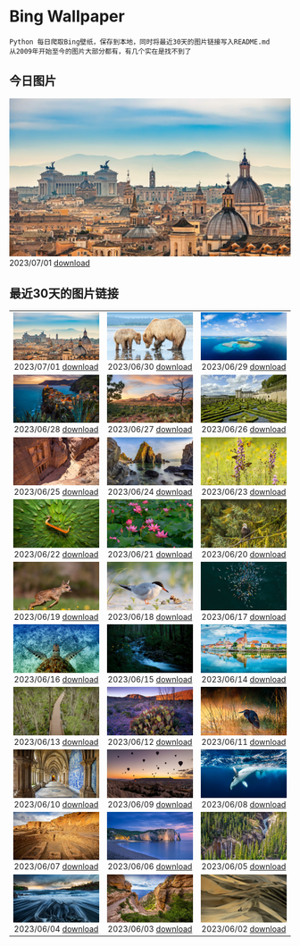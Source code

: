 # Bing Wallpaper

```
Python 每日爬取Bing壁纸，保存到本地，同时将最近30天的图片链接写入README.md
从2009年开始至今的图片大部分都有，有几个实在是找不到了
```



## 今日图片


![](./images/2023/07/01/RomeView_ZH-CN5882212305_1920x1080_2023-07-01.jpg)2023/07/01 [download](./images/2023/07/01/RomeView_ZH-CN5882212305_1920x1080_2023-07-01.jpg)

## 最近30天的图片链接


|      |      |      |
| :----: | :----: | :----: |
|![](./images/2023/07/01/RomeView_ZH-CN5882212305_1920x1080_2023-07-01.jpg)2023/07/01 [download](./images/2023/07/01/RomeView_ZH-CN5882212305_1920x1080_2023-07-01.jpg)|![](./images/2023/06/30/ClamBears_ZH-CN5686721500_1920x1080_2023-06-30.jpg)2023/06/30 [download](./images/2023/06/30/ClamBears_ZH-CN5686721500_1920x1080_2023-06-30.jpg)|![](./images/2023/06/29/BanyakIslands_ZH-CN6620304821_1920x1080_2023-06-29.jpg)2023/06/29 [download](./images/2023/06/29/BanyakIslands_ZH-CN6620304821_1920x1080_2023-06-29.jpg)|
|![](./images/2023/06/28/ItalyCinqueTerre_ZH-CN6495965228_1920x1080_2023-06-28.jpg)2023/06/28 [download](./images/2023/06/28/ItalyCinqueTerre_ZH-CN6495965228_1920x1080_2023-06-28.jpg)|![](./images/2023/06/27/SedonaSunset_ZH-CN6289462383_1920x1080_2023-06-27.jpg)2023/06/27 [download](./images/2023/06/27/SedonaSunset_ZH-CN6289462383_1920x1080_2023-06-27.jpg)|![](./images/2023/06/26/VillandryGarden_ZH-CN6140359139_1920x1080_2023-06-26.jpg)2023/06/26 [download](./images/2023/06/26/VillandryGarden_ZH-CN6140359139_1920x1080_2023-06-26.jpg)|
|![](./images/2023/06/25/PetraTreasury_ZH-CN6007151900_1920x1080_2023-06-25.jpg)2023/06/25 [download](./images/2023/06/25/PetraTreasury_ZH-CN6007151900_1920x1080_2023-06-25.jpg)|![](./images/2023/06/24/NhaTrang_ZH-CN5834700560_1920x1080_2023-06-24.jpg)2023/06/24 [download](./images/2023/06/24/NhaTrang_ZH-CN5834700560_1920x1080_2023-06-24.jpg)|![](./images/2023/06/23/PollinatorMonarch_ZH-CN5556988827_1920x1080_2023-06-23.jpg)2023/06/23 [download](./images/2023/06/23/PollinatorMonarch_ZH-CN5556988827_1920x1080_2023-06-23.jpg)|
|![](./images/2023/06/22/DragonBoatFestival2023_ZH-CN5255671687_1920x1080_2023-06-22.jpg)2023/06/22 [download](./images/2023/06/22/DragonBoatFestival2023_ZH-CN5255671687_1920x1080_2023-06-22.jpg)|![](./images/2023/06/21/SummerSolstice2023_ZH-CN5038619036_1920x1080_2023-06-21.jpg)2023/06/21 [download](./images/2023/06/21/SummerSolstice2023_ZH-CN5038619036_1920x1080_2023-06-21.jpg)|![](./images/2023/06/20/EagleTree_ZH-CN7775102951_1920x1080_2023-06-20.jpg)2023/06/20 [download](./images/2023/06/20/EagleTree_ZH-CN7775102951_1920x1080_2023-06-20.jpg)|
|![](./images/2023/06/19/Fawn_ZH-CN2172152960_1920x1080_2023-06-19.jpg)2023/06/19 [download](./images/2023/06/19/Fawn_ZH-CN2172152960_1920x1080_2023-06-19.jpg)|![](./images/2023/06/18/TernFather_ZH-CN1860589914_1920x1080_2023-06-18.jpg)2023/06/18 [download](./images/2023/06/18/TernFather_ZH-CN1860589914_1920x1080_2023-06-18.jpg)|![](./images/2023/06/17/SurfSanDiego_ZH-CN1485510748_1920x1080_2023-06-17.jpg)2023/06/17 [download](./images/2023/06/17/SurfSanDiego_ZH-CN1485510748_1920x1080_2023-06-17.jpg)|
|![](./images/2023/06/16/HawksbillTurtle_ZH-CN0562063994_1920x1080_2023-06-16.jpg)2023/06/16 [download](./images/2023/06/16/HawksbillTurtle_ZH-CN0562063994_1920x1080_2023-06-16.jpg)|![](./images/2023/06/15/SmokyFireflies_ZH-CN3840923626_1920x1080_2023-06-15.jpg)2023/06/15 [download](./images/2023/06/15/SmokyFireflies_ZH-CN3840923626_1920x1080_2023-06-15.jpg)|![](./images/2023/06/14/PassauSunsetJune_ZH-CN7563956674_1920x1080_2023-06-14.jpg)2023/06/14 [download](./images/2023/06/14/PassauSunsetJune_ZH-CN7563956674_1920x1080_2023-06-14.jpg)|
|![](./images/2023/06/13/OkefenokeeSwamp_ZH-CN3640203783_1920x1080_2023-06-13.jpg)2023/06/13 [download](./images/2023/06/13/OkefenokeeSwamp_ZH-CN3640203783_1920x1080_2023-06-13.jpg)|![](./images/2023/06/12/BigBendAnniv_ZH-CN3445097868_1920x1080_2023-06-12.jpg)2023/06/12 [download](./images/2023/06/12/BigBendAnniv_ZH-CN3445097868_1920x1080_2023-06-12.jpg)|![](./images/2023/06/11/GoliathHeron_ZH-CN2413747227_1920x1080_2023-06-11.jpg)2023/06/11 [download](./images/2023/06/11/GoliathHeron_ZH-CN2413747227_1920x1080_2023-06-11.jpg)|
|![](./images/2023/06/10/PortugalDay_ZH-CN2939429166_1920x1080_2023-06-10.jpg)2023/06/10 [download](./images/2023/06/10/PortugalDay_ZH-CN2939429166_1920x1080_2023-06-10.jpg)|![](./images/2023/06/09/BalloonsTurkey_ZH-CN2791109350_1920x1080_2023-06-09.jpg)2023/06/09 [download](./images/2023/06/09/BalloonsTurkey_ZH-CN2791109350_1920x1080_2023-06-09.jpg)|![](./images/2023/06/08/PlayfulHumpback_ZH-CN2241016258_1920x1080_2023-06-08.jpg)2023/06/08 [download](./images/2023/06/08/PlayfulHumpback_ZH-CN2241016258_1920x1080_2023-06-08.jpg)|
|![](./images/2023/06/07/ChacoCulture_ZH-CN2098865361_1920x1080_2023-06-07.jpg)2023/06/07 [download](./images/2023/06/07/ChacoCulture_ZH-CN2098865361_1920x1080_2023-06-07.jpg)|![](./images/2023/06/06/CliffsEtretat_ZH-CN1961838068_1920x1080_2023-06-06.jpg)2023/06/06 [download](./images/2023/06/06/CliffsEtretat_ZH-CN1961838068_1920x1080_2023-06-06.jpg)|![](./images/2023/06/05/WaterfallsSunwaptaValley_ZH-CN1804229850_1920x1080_2023-06-05.jpg)2023/06/05 [download](./images/2023/06/05/WaterfallsSunwaptaValley_ZH-CN1804229850_1920x1080_2023-06-05.jpg)|
|![](./images/2023/06/04/MauiBeach_ZH-CN1435658101_1920x1080_2023-06-04.jpg)2023/06/04 [download](./images/2023/06/04/MauiBeach_ZH-CN1435658101_1920x1080_2023-06-04.jpg)|![](./images/2023/06/03/SouthKaibabTrail_ZH-CN1186135534_1920x1080_2023-06-03.jpg)2023/06/03 [download](./images/2023/06/03/SouthKaibabTrail_ZH-CN1186135534_1920x1080_2023-06-03.jpg)|![](./images/2023/06/02/GemsbokNamibia_ZH-CN0963988839_1920x1080_2023-06-02.jpg)2023/06/02 [download](./images/2023/06/02/GemsbokNamibia_ZH-CN0963988839_1920x1080_2023-06-02.jpg)|


